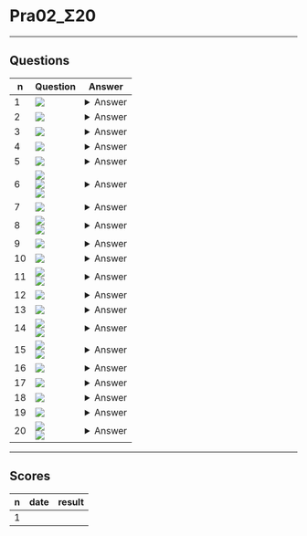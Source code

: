 # Pra02_Σ20

---

## Questions
|n|Question|Answer|
|-|--------|------|
|1|<img src="https://i.imgur.com/d4rOWAj.png">|<details><summary>Answer</summary><img src="https://i.imgur.com/zqZM24M.png"></details>|
|2|<img src="https://i.imgur.com/Fy66bB4.png">|<details><summary>Answer</summary><img src="https://i.imgur.com/CV0MD12.png"></details>|
|3|<img src="https://i.imgur.com/1fY0sMH.png">|<details><summary>Answer</summary><img src="https://i.imgur.com/q0k8Uds.png"></details>|
|4|<img src="https://i.imgur.com/uXQvIcZ.png">|<details><summary>Answer</summary><img src="https://i.imgur.com/p0PJM60.png"></details>|
|5|<img src="https://i.imgur.com/fytaYsm.png">|<details><summary>Answer</summary><img src="https://i.imgur.com/jUyd7Jx.png"></details>|
|6|<img src="https://i.imgur.com/UOGKtP5.png"><br/><img src="https://i.imgur.com/rnF5IXX.png"><br/><img src="https://i.imgur.com/bQar15X.png">|<details><summary>Answer</summary><img src="https://i.imgur.com/BlmZQCx.png"></details>|
|7|<img src="https://i.imgur.com/uC4c57I.png">|<details><summary>Answer</summary><img src="https://i.imgur.com/sY9fms5.png"></details>|
|8|<img src="https://i.imgur.com/fxAV5Lw.png"><br/><img src="https://i.imgur.com/bgaD6HT.png">|<details><summary>Answer</summary><img src="https://i.imgur.com/I3h3GeA.png"></details>|
|9|<img src="https://i.imgur.com/wKSY569.png">|<details><summary>Answer</summary><img src="https://i.imgur.com/mnmhGnF.png"></details>|
|10|<img src="https://i.imgur.com/TIA17Ji.png">|<details><summary>Answer</summary><img src="https://i.imgur.com/CIdM08c.png"><br/><img src="https://i.imgur.com/JLSMtgG.png"></details>|
|11|<img src="https://i.imgur.com/iFgK1uY.png"><br/><img src="https://i.imgur.com/aSJ2aAd.png">|<details><summary>Answer</summary><img src="https://i.imgur.com/rBdYv8J.png"></details>|
|12|<img src="https://i.imgur.com/fhQnhtv.png">|<details><summary>Answer</summary><img src="https://i.imgur.com/cKSJk8h.png"></details>|
|13|<img src="https://i.imgur.com/TmnrULS.png">|<details><summary>Answer</summary><img src="https://i.imgur.com/lu0aSDq.png"></details>|
|14|<img src="https://i.imgur.com/UcafDu1.png"><br/><img src="https://i.imgur.com/akoEzCy.png">|<details><summary>Answer</summary><img src="https://i.imgur.com/uyU8riS.png"></details>|
|15|<img src="https://i.imgur.com/CGU8twG.png"><br/><img src="https://i.imgur.com/sC44bV1.png">|<details><summary>Answer</summary><img src="https://i.imgur.com/4h7wNmM.png"></details>|
|16|<img src="https://i.imgur.com/Lzp3dDj.png">|<details><summary>Answer</summary><img src="https://i.imgur.com/7DZiBWn.png"></details>|
|17|<img src="https://i.imgur.com/pgqHjQ5.png">|<details><summary>Answer</summary><img src="https://i.imgur.com/gCwTvv5.png"></details>|
|18|<img src="https://i.imgur.com/QaOdEza.png">|<details><summary>Answer</summary><img src="https://i.imgur.com/5AKskxc.png"></details>|
|19|<img src="https://i.imgur.com/cUNUFFJ.png">|<details><summary>Answer</summary><img src="https://i.imgur.com/jMjqWSr.png"></details>|
|20|<img src="https://i.imgur.com/O9w5BLz.png"><br/><img src="https://i.imgur.com/hKtQmy5.png">|<details><summary>Answer</summary><img src="https://i.imgur.com/KMvZbQ6.png"></details>|

---

## Scores
|n|date|result|
|-|----|------|
|1|
